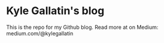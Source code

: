 # Kyle Gallatin's blog

This is the repo for my Github blog. Read more at on Medium: medium.com/@kylegallatin

